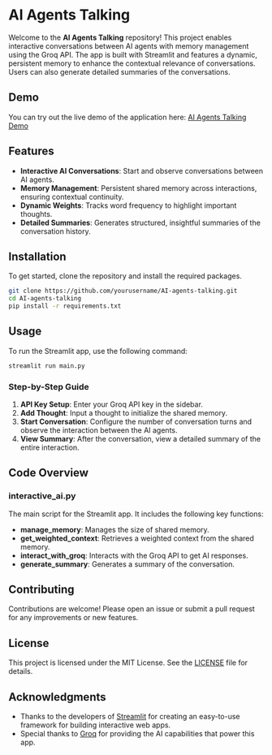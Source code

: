 # AI Agents Talking

Welcome to the **AI Agents Talking** repository! This project enables interactive conversations between AI agents with memory management using the Groq API. The app is built with Streamlit and features a dynamic, persistent memory to enhance the contextual relevance of conversations. Users can also generate detailed summaries of the conversations.

## Demo

You can try out the live demo of the application here: [AI Agents Talking Demo](https://ai-agents-talking.streamlit.app/)

## Features

- **Interactive AI Conversations**: Start and observe conversations between AI agents.
- **Memory Management**: Persistent shared memory across interactions, ensuring contextual continuity.
- **Dynamic Weights**: Tracks word frequency to highlight important thoughts.
- **Detailed Summaries**: Generates structured, insightful summaries of the conversation history.

## Installation

To get started, clone the repository and install the required packages.

```bash
git clone https://github.com/yourusername/AI-agents-talking.git
cd AI-agents-talking
pip install -r requirements.txt
```

## Usage

To run the Streamlit app, use the following command:

```bash
streamlit run main.py
```

### Step-by-Step Guide

1. **API Key Setup**: Enter your Groq API key in the sidebar.
2. **Add Thought**: Input a thought to initialize the shared memory.
3. **Start Conversation**: Configure the number of conversation turns and observe the interaction between the AI agents.
4. **View Summary**: After the conversation, view a detailed summary of the entire interaction.

## Code Overview

### interactive_ai.py

The main script for the Streamlit app. It includes the following key functions:

- **manage_memory**: Manages the size of shared memory.
- **get_weighted_context**: Retrieves a weighted context from the shared memory.
- **interact_with_groq**: Interacts with the Groq API to get AI responses.
- **generate_summary**: Generates a summary of the conversation.

## Contributing

Contributions are welcome! Please open an issue or submit a pull request for any improvements or new features.

## License

This project is licensed under the MIT License. See the [LICENSE](LICENSE) file for details.

## Acknowledgments

- Thanks to the developers of [Streamlit](https://streamlit.io/) for creating an easy-to-use framework for building interactive web apps.
- Special thanks to [Groq](https://groq.com/) for providing the AI capabilities that power this app.
